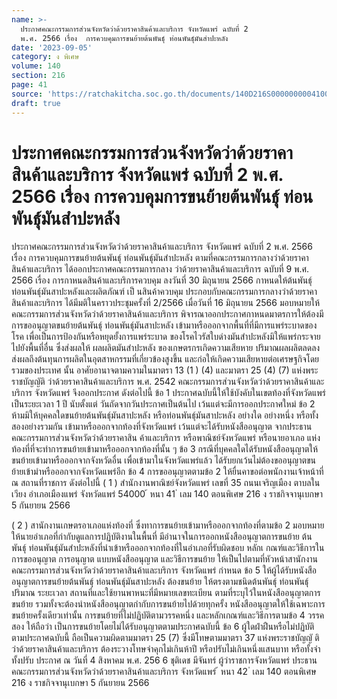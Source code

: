 ```yaml
---
name: >-
  ประกาศคณะกรรมการส่วนจังหวัดว่าด้วยราคาสินค้าและบริการ จังหวัดแพร่ ฉบับที่ 2 
  พ.ศ. 2566 เรื่อง  การควบคุมการขนย้ายต้นพันธุ์ ท่อนพันธุ์มันสำปะหลัง
date: '2023-09-05'
category: ง พิเศษ
volume: 140
section: 216
page: 41
source: 'https://ratchakitcha.soc.go.th/documents/140D216S0000000004100.pdf'
draft: true
---
```


# ประกาศคณะกรรมการส่วนจังหวัดว่าด้วยราคาสินค้าและบริการ จังหวัดแพร่ ฉบับที่ 2  พ.ศ. 2566 เรื่อง  การควบคุมการขนย้ายต้นพันธุ์ ท่อนพันธุ์มันสำปะหลัง

ประกาศคณะกรรมการส่วนจังหวัดว่าด้วยราคาสินค้าและบริการ จังหวัดแพร่ ฉบับที่ 2 พ.ศ. 2566 เรื่อง การควบคุมการขนย้ายต้นพันธุ์ ท่อนพันธุ์มันสำปะหลัง ตามที่คณะกรรมการกลางว่าด้วยราคาสินค้าและบริการ ได้ออกประกาศคณะกรรมการกลาง ว่าด้วยราคาสินค้าและบริการ ฉบับที่ 9 พ.ศ. 2566 เรื่อง การกาหนดสินค้าและบริการควบคุม ลงวันที่ 30 มิถุนายน 2566 กาหนดให้ต้นพันธุ์ ท่อนพันธุ์มันสาปะหลังและผลิตภัณฑ์ เป็ นสินค้าควบคุม ประกอบกับคณะกรรมการกลางว่าด้วยราคาสินค้าและบริการ ได้มีมติในคราวประชุมครั้งที่ 2/2566 เมื่อวันที่ 16 มิถุนายน 2566 มอบหมายให้คณะกรรมการส่วนจังหวัดว่าด้วยราคาสินค้าและบริการ พิจารณาออกประกาศกาหนดมาตรการให้ต้องมีการขออนุญาตขนย้ายต้นพันธุ์ ท่อนพันธุ์มันสาปะหลัง เข้ามาหรือออกจากพื้นที่ที่มีการแพร่ระบาดของโรค เพื่อเป็นการป้องกันหรือหยุดยั้งการแพร่ระบาด ของโรคไวรัสใบด่างมันสำปะหลังมิให้แพร่กระจายไปยังพื้นที่อื่น ซึ่งส่งผลให้ ผลผลิตมันสำปะหลัง ของเกษตรกรเกิดความเสียหาย ปริมาณผลผลิตลดลง ส่งผลถึงต้นทุนการผลิตในอุตสาหกรรมที่เกี่ยวข้องสูงขึ้น และก่อให้เกิดความเสียหายต่อเศรษฐกิจโดยรวมของประเทศ นั้น อาศัยอานาจตามความในมาตรา 13 (1 ) (4) และมาตรา 25 (4) (7) แห่งพระราชบัญญัติ ว่าด้วยราคาสินค้าและบริการ พ.ศ. 2542 คณะกรรมการส่วนจังหวัดว่าด้วยราคาสินค้าและบริการ จังหวัดแพร่ จึงออกประกาศ ดังต่อไปนี้ ข้อ 1 ประกาศฉบับนี้ให้ใช้บังคับในเขตท้องที่จังหวัดแพร่ เป็นระยะเวลา 1 ปี นับตั้งแต่ วันถัดจากวันประกาศเป็นต้นไป เว้นแต่จะมีการออกประกาศใหม่ ข้อ 2 ห้ามมิให้บุคคลใดขนย้ายต้นพันธุ์มันสาปะหลัง หรือท่อนพันธุ์มันสาปะหลัง อย่างใด อย่างหนึ่ง หรือทั้งสองอย่างรวมกัน เข้ามาหรือออกจากท้องที่จังหวัดแพร่ เว้นแต่จะได้รับหนังสืออนุญาต จากประธานคณะกรรมการส่วนจังหวัดว่าด้วยราคาสิน ค้าและบริการ หรือพาณิชย์จังหวัดแพร่ หรือนายอาเภอ แห่งท้องที่ที่จะทำการขนย้ายเข้ามาหรือออกจากท้องที่นั้น ๆ ข้อ 3 กรณีที่บุคคลใดได้รับหนังสืออนุญาตให้ขนย้ายเข้ามาหรือออกจากจังหวัดอื่น เพื่อเข้ามาในจังหวัดแพร่แล้ว ได้รับยกเว้นไม่ต้องขออนุญาตขนย้ายเข้ามำหรือออกจากจังหวัดแพร่อีก ข้อ 4 การขออนุญาตตามข้อ 2 ให้ยื่นคาขอต่อพนักงานเจ้าหน้าที่ ณ สถานที่ราชการ ดังต่อไปนี้ ( 1 ) สำนักงานพาณิชย์จังหวัดแพร่ เลขที่ 35 ถนนเจริญเมือง ตาบลในเวียง อำเภอเมืองแพร่ จังหวัดแพร่ 54000 ้ หนา 41 ่ เลม 140 ตอนพิเศษ 216 ง ราชกิจจานุเบกษา 5 กันยายน 2566

( 2 ) สานักงานเกษตรอาเภอแห่งท้องที่ ซึ่งทาการขนย้ายเข้ามาหรือออกจากท้องที่ตามข้อ 2 มอบหมายให้นายอำเภอที่กำกับดูแลการปฏิบัติงานในพื้นที่ มีอำนาจในการออกหนังสืออนุญาตการขนย้าย ต้นพันธุ์ ท่อนพันธุ์มันสำปะหลังที่นำเข้าหรือออกจากท้องที่ในอำเภอที่รับผิดชอบ หลักเ กณฑ์และวิธีการในการขออนุญาต การอนุญาต แบบหนังสืออนุญาต และวิธีการขนย้าย ให้เป็นไปตามที่หัวหน้าสานักงานคณะกรรมการส่วนจังหวัดว่าด้วยราคาสินค้าและบริการ จังหวัดแพร่ กำหนด ข้อ 5 ให้ผู้ได้รับหนังสืออนุญาตการขนย้ายต้นพันธุ์ ท่อนพันธุ์มันสาปะหลัง ต้องขนย้าย ให้ตรงตามชนิดต้นพันธุ์ ท่อนพันธุ์ ปริมาณ ระยะเวลา สถานที่และใช้ยานพาหนะที่มีหมายเลขทะเบียน ตามที่ระบุไว้ในหนังสืออนุญาตการขนย้าย รวมทั้งจะต้องนำหนังสืออนุญาตกำกับการขนย้ายไปด้วยทุกครั้ง หนังสืออนุญาตให้ใช้เฉพาะการขนย้ายครั้งเดียวเท่านั้น การขนย้ายที่ไม่ปฏิบัติตามวรรคหนึ่ง และหลักเกณฑ์และวิธีการตามข้อ 4 วรรคสอง ให้ถือว่า เป็นการขนย้ายโดยไม่ได้รับอนุญาตตามประกาศฉบับนี้ ข้อ 6 ผู้ใดฝ่าฝืนหรือไม่ปฏิบัติตามประกาศฉบับนี้ ถือเป็นความผิดตามมาตรา 25 (7) ซึ่งมีโทษตามมาตรา 37 แห่งพระราชบัญญั ติว่าด้วยราคาสินค้าและบริการ ต้องระวางโทษจำคุกไม่เกินห้าปี หรือปรับไม่เกินหนึ่งแสนบาท หรือทั้งจำทั้งปรับ ประกาศ ณ วันที่ 4 สิงหาคม พ.ศ. 256 6 ชุติเดช มีจันทร์ ผู้ว่าราชการจังหวัดแพร่ ประธานคณะกรรมการส่วนจังหวัดว่าด้วยราคาสินค้าและบริการ จังหวัดแพร่ ้ หนา 42 ่ เลม 140 ตอนพิเศษ 216 ง ราชกิจจานุเบกษา 5 กันยายน 2566
